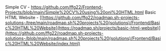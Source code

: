Simple CV - https://github.com/ffg22/Frontend-Projects/blob/main/Simple%20CV%20using%20onl%20HTML.html
Basic HTML Website - [[https://github.com/ffg22/roadmap.sh-projects-solutions-/tree/main/roadmap.sh%20projects%20(solutions)/Frontend/Basic%20HTML%20Website](https://roadmap.sh/projects/basic-html-website)](https://github.com/ffg22/roadmap.sh-projects-solutions-/blob/main/roadmap.sh%20projects%20(solutions)/Frontend/Basic%20HTML%20Website/index.html)
